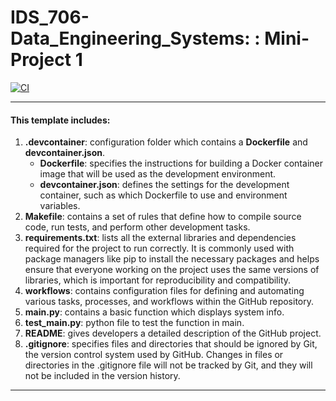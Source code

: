 # IDS_706-Data_Engineering_Systems: : Mini-Project 1

[![CI](https://github.com/afraa-n/IDS_706-Data_Engineering_Systems/actions/workflows/cicd.yml/badge.svg)](https://github.com/afraa-n/IDS_706-Data_Engineering_Systems/actions/workflows/cicd.yml)

***

#### This template includes:
1. **.devcontainer**: configuration folder which contains a **Dockerfile** and **devcontainer.json**.
   - **Dockerfile**: specifies the instructions for building a Docker container image that will be used as the development environment.
   - **devcontainer.json**: defines the settings for the development container, such as which Dockerfile to use and environment variables.
3. **Makefile**: contains a set of rules that define how to compile source code, run tests, and perform other development tasks. 
4. **requirements.txt**: lists all the external libraries and dependencies required for the project to run correctly. It is commonly used with package managers like pip to install the necessary packages and helps ensure that everyone working on the project uses the same versions of libraries, which is important for reproducibility and compatibility.
5. **workflows**: contains configuration files for defining and automating various tasks, processes, and workflows within the GitHub repository.
6. **main.py**: contains a basic function which displays system info.
7. **test_main.py**: python file to test the function in main.
8. **README**: gives developers a detailed description of the GitHub project.
9. **.gitignore**: specifies files and directories that should be ignored by Git, the version control system used by GitHub. Changes in files or directories in the .gitignore file will not be tracked by Git, and they will not be included in the version history.

***
